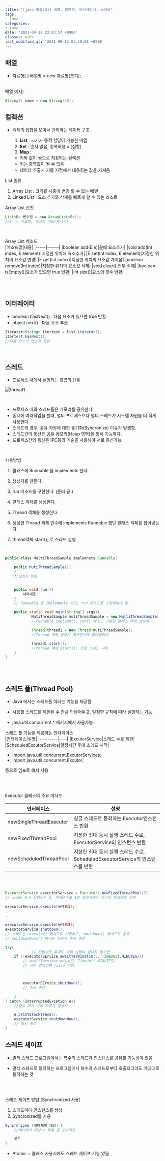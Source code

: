 ```yaml
---
title: "[java 복습(3)] 배열, 컬렉션, 이터레이터, 스레드"
tags:
- java
categories:
- java
date: '2021-09-12 23:03:57 +0900'
classes: wide
last_modified_at: '2021-09-13 03:10:01 +0900'
---
```


## 배열
- 자료형[ ] 배열명 = new 자료형[크기];

<br>배열 예시)
```java
String[] name = new String[30];
```

## 컬렉션
- 객체의 집합을 모아서 관리하는 데이터 구조

    1. **List** : 크기가 동적 할당이 가능한 배열
    2. **Set** : 순서 없음, 중복허용 x (집합)
    3. **Map** : 
    - 키와 값이 쌍으로 저장되는 컬렉션
    - 키는 중복값이 될 수 없음
    - 데이터 추출시 키를 지정해서 대응하는 값을 가져옴

List 종류
<br>
1. Array List  : 크기를 나중에 변경 할 수 있는 배열
2. Linked List : 요소 추가와 삭제를 빠르게 할 수 있는 리스트

Array List 선언
```java
List<E> 변수명 = new ArrayList<E>();
//E -> 자료형, 형생략 가능(제네릭)
```
<br>

Array List 메소드
<br>
|메소드명|내용|
|-----|------|
|boolean add(E e)|끝에 요소추가|
|void add(Int index, E element)|지정한 위치에 요소추가|
|E set(Int index, E element)|지정한 위치의 요소값 변경|
|E get(Int index)|지정한 위치의 요소값 가져옴|
|boolean remove(Int index)|지정한 위치의 요소값 삭제|
|void clear()|전부 삭제|
|boolean isEmpty()|요소가 없으면 true 반환|
|int size()|요소의 갯수 반환|

<br>
<br>

## 이터레이터
- boolean hasNext() : 다음 요소가 있으면 true 반환
- object next() : 다음 요소 추출
```java
Iterater<String> itertest = list.iterator();
itertest.hasNext();
//다음 요소가 있는지 확인
```

<br>

## 스레드
- 프로세스 내에서 실행되는 흐름의 단위

![thread1](/assets/image/posts_image/thread1.png)

<br>

- 프로세스 내의 스레드들은 메모리를 공유한다.
- 동시에 여러작업을 할때, 멀티 프로세스보다 멀티 스레드가 시스템 자원을 더 적게 사용한다.
- 스레드의 경우, 공유 자원에 대한 동기화(Syncronize) 이슈가 발생함.
- 스레드간의 통신은 공유 메모리(Heap 영역)을 통해 가능하다.
- 프로세스간의 통신은 IPC등의 기술을 사용해야 서로 통신가능

<br>

사용방법
1. 클래스에 Runnable 을 implements 한다.
2. 생성자를 만든다.
3. run 메소드를 구현한다.
(준비 끝.)


4. 클래스 객체를 생성한다.
5. Thread 객체를 생성한다.
6. 생성한 Thread 객체 인수에 implements Runnable 했던 클래스 객체를 집어넣는다.
7. thread객체.start(); 로 스레드 실행 

<br>

```java
public class MultiThreadSample implemnets Runnable{

    public MutiThreadSample(){
    }
    //생성자 만듬


    public void run(){
        처리내용
    }
    // Runnable 을 implements 하고, run 메소드를 구현해줘야 함.

    public static void main(String[] args){
            MutiThreadSample mutiThreadSample = new MultiThreadSample();
            //runnable implemnts, run() 메소드 구현한 클래스 객체 생성후

            Thread thread1 = new Thread(mutiThreadSample);
            //Thread 객체 생성시 매개변수에 집어넣어서

            thread1.start(); 
            //thread 객체.start(); 으로 스레드 시작
    }
}
```

<br>
<br>

## 스레드 풀(Thread Pool)
- Java 에서는 스레드풀 이라는 기능을 제공함
- 사용할 스레드를 제한된 수 만큼 만들어두고, 일정한 규칙에 따라 실행하는 기능

- java.util.concurrent.* 패키지에서 사용가능

스레드 풀 기능을 제공하는 인터페이스
<br>
|인터페이스|설명|
|---------|----|
|ExcutorService|스레드 수를 제한|
|ScheduledExcutorService|일정시간 후에 스레드 시작|

- import java.util.concurrent.ExcutorServices;
- import java.util.concurrent.Excutor;

등으로 임포트 해서 사용

<br>
<br>

Executor 클래스의 주요 메서드

|인터페이스|설명|
|---------|----|
|newSingleThreadExecutor|싱글 스레드로 동작하는 Executor인스턴스 반환|
|newFixedThreadPool|지정한 최대 동시 실행 스레드 수로, ExecutorService의 인스턴스 반환|
|newScheduledThreadPool|지정한 최대 동시 실행 스레드 수로, ScheduledExecutorService의 인스턴스를 반환|

<br>
<br>

```java
ExecutorService executorService = Executors.newFixedThreadPool(3);
// 스레드 동시 실행수는 3, 매개변수를 1로 설정시에는 하나씩 차례대로 실행

executorService.execute(쓰레드1);
.
.
.
executorService.execute(쓰레드3);
executorService.shutdown();
// 스레드는 execute() 메서드로 시작하고, shutdown() 메서드로 종료.
// shutdownNoew() 메서드 사용시 즉시 종료

try{
            // 타임아웃 후에도 아직 실행이 끝나지 않으면
    if (!executorSErvice.awaitTerminaton(5, TimeUnit.MINUTES)){
        // awaitTermination(시간, TimeUnit.MINUTES)
        // 시간 경과하면 false 반환.



        executorSErvice.shutdown();
        // 즉시 종료

    }
} catch (InterruptedExcetion e){
    //종료 대기 시에 오류가 발생시

    e.printStackTrace();
    executorService.shutdownNow();
    // 즉시 종료
}
```

## 스레드 세이프
- 멀티 스레드 프로그램에서는 복수의 스레드가 인스턴스를 공유할 가능성이 있음

- 멀티 스레드로 동작하는 프로그램에서 복수의 스레드로부터 호출되더라도 기대대로 동작하는 것

<br>
<br>

스레드 세이프 방법 (Synchronized 사용)
1. 스레드마다 인스턴스를 생성
2. Syncronized를 사용
```java
Syncronized (배타제어 대상) {
    //배타제어 대상-> 락을 걸 오브젝트

    코드
}
```

- Atomic ~ 클래스 사용시에도 스레드 세이프 기능 있음
